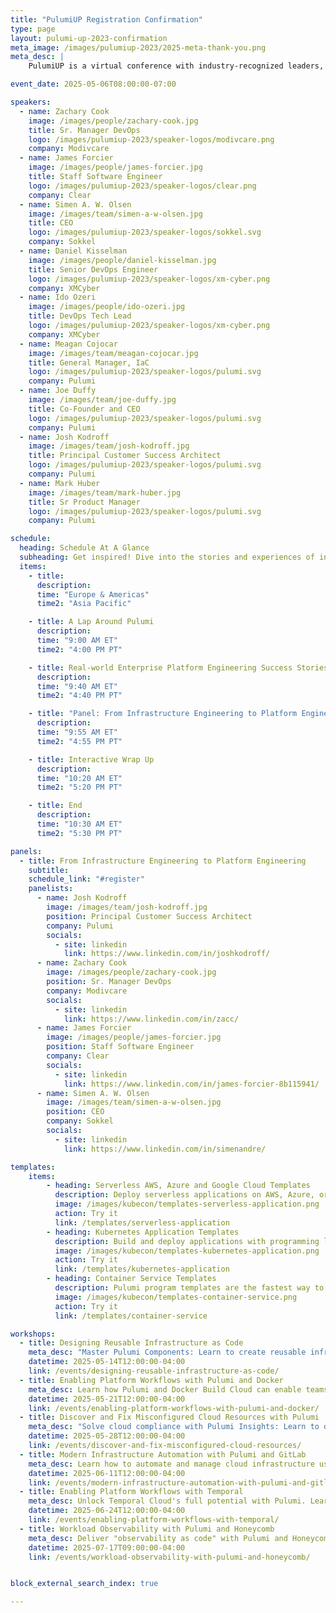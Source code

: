 ```yaml
---
title: "PulumiUP Registration Confirmation"
type: page
layout: pulumi-up-2023-confirmation
meta_image: /images/pulumiup-2023/2025-meta-thank-you.png
meta_desc: |
    PulumiUP is a virtual conference with industry-recognized leaders, demos, and panel discussions about the future of IaC, Platform Engineering & DevOps and Cloud

event_date: 2025-05-06T08:00:00-07:00

speakers:
  - name: Zachary Cook
    image: /images/people/zachary-cook.jpg
    title: Sr. Manager DevOps
    logo: /images/pulumiup-2023/speaker-logos/modivcare.png
    company: Modivcare
  - name: James Forcier
    image: /images/people/james-forcier.jpg
    title: Staff Software Engineer
    logo: /images/pulumiup-2023/speaker-logos/clear.png
    company: Clear
  - name: Simen A. W. Olsen
    image: /images/team/simen-a-w-olsen.jpg
    title: CEO
    logo: /images/pulumiup-2023/speaker-logos/sokkel.svg
    company: Sokkel
  - name: Daniel Kisselman
    image: /images/people/daniel-kisselman.jpg
    title: Senior DevOps Engineer
    logo: /images/pulumiup-2023/speaker-logos/xm-cyber.png
    company: XMCyber
  - name: Ido Ozeri
    image: /images/people/ido-ozeri.jpg
    title: DevOps Tech Lead
    logo: /images/pulumiup-2023/speaker-logos/xm-cyber.png
    company: XMCyber
  - name: Meagan Cojocar
    image: /images/team/meagan-cojocar.jpg
    title: General Manager, IaC
    logo: /images/pulumiup-2023/speaker-logos/pulumi.svg
    company: Pulumi
  - name: Joe Duffy
    image: /images/team/joe-duffy.jpg
    title: Co-Founder and CEO
    logo: /images/pulumiup-2023/speaker-logos/pulumi.svg
    company: Pulumi
  - name: Josh Kodroff
    image: /images/team/josh-kodroff.jpg
    title: Principal Customer Success Architect
    logo: /images/pulumiup-2023/speaker-logos/pulumi.svg
    company: Pulumi
  - name: Mark Huber
    image: /images/team/mark-huber.jpg
    title: Sr Product Manager
    logo: /images/pulumiup-2023/speaker-logos/pulumi.svg
    company: Pulumi

schedule:
  heading: Schedule At A Glance
  subheading: Get inspired! Dive into the stories and experiences of innovators and experts, from Startup Founders to Industry Leaders.
  items:
    - title:
      description:
      time: "Europe & Americas"
      time2: "Asia Pacific"

    - title: A Lap Around Pulumi
      description:
      time: "9:00 AM ET"
      time2: "4:00 PM PT"

    - title: Real-world Enterprise Platform Engineering Success Stories
      description:
      time: "9:40 AM ET"
      time2: "4:40 PM PT"

    - title: "Panel: From Infrastructure Engineering to Platform Engineering"
      description:
      time: "9:55 AM ET"
      time2: "4:55 PM PT"

    - title: Interactive Wrap Up
      description:
      time: "10:20 AM ET"
      time2: "5:20 PM PT"

    - title: End
      description:
      time: "10:30 AM ET"
      time2: "5:30 PM PT"

panels:
  - title: From Infrastructure Engineering to Platform Engineering
    subtitle:
    schedule_link: "#register"
    panelists:
      - name: Josh Kodroff
        image: /images/team/josh-kodroff.jpg
        position: Principal Customer Success Architect
        company: Pulumi
        socials:
          - site: linkedin
            link: https://www.linkedin.com/in/joshkodroff/
      - name: Zachary Cook
        image: /images/people/zachary-cook.jpg
        position: Sr. Manager DevOps
        company: Modivcare
        socials:
          - site: linkedin
            link: https://www.linkedin.com/in/zacc/
      - name: James Forcier
        image: /images/people/james-forcier.jpg
        position: Staff Software Engineer
        company: Clear
        socials:
          - site: linkedin
            link: https://www.linkedin.com/in/james-forcier-8b115941/
      - name: Simen A. W. Olsen
        image: /images/team/simen-a-w-olsen.jpg
        position: CEO
        company: Sokkel
        socials:
          - site: linkedin
            link: https://www.linkedin.com/in/simenandre/

templates:
    items:
        - heading: Serverless AWS, Azure and Google Cloud Templates
          description: Deploy serverless applications on AWS, Azure, or Google Cloud Platform.
          image: /images/kubecon/templates-serverless-application.png
          action: Try it
          link: /templates/serverless-application
        - heading: Kubernetes Application Templates
          description: Build and deploy applications with programming languages and deploying them to your Kubernetes clusters.
          image: /images/kubecon/templates-kubernetes-application.png
          action: Try it
          link: /templates/kubernetes-application
        - heading: Container Service Templates
          description: Pulumi program templates are the fastest way to deploy container services on AWS, Azure, or Google Cloud Platform.
          image: /images/kubecon/templates-container-service.png
          action: Try it
          link: /templates/container-service

workshops:
  - title: Designing Reusable Infrastructure as Code
    meta_desc: "Master Pulumi Components: Learn to create reusable infrastructure code across languages, enabling DRY principles and powerful cross-team infrastructure sharing."
    datetime: 2025-05-14T12:00:00-04:00
    link: /events/designing-reusable-infrastructure-as-code/
  - title: Enabling Platform Workflows with Pulumi and Docker
    meta_desc: Learn how Pulumi and Docker Build Cloud can enable teams to deliver containerized workloads faster than ever.
    datetime: 2025-05-21T12:00:00-04:00
    link: /events/enabling-platform-workflows-with-pulumi-and-docker/
  - title: Discover and Fix Misconfigured Cloud Resources with Pulumi
    meta_desc: "Solve cloud compliance with Pulumi Insights: Learn to discover, manage, and optimize legacy resources across multi-cloud environments using policy as code."
    datetime: 2025-05-28T12:00:00-04:00
    link: /events/discover-and-fix-misconfigured-cloud-resources/
  - title: Modern Infrastructure Automation with Pulumi and GitLab
    meta_desc: Learn how to automate and manage cloud infrastructure using Pulumi's enhanced GitLab integration features for streamlined DevOps workflows.
    datetime: 2025-06-11T12:00:00-04:00
    link: /events/modern-infrastructure-automation-with-pulumi-and-gitlab/
  - title: Enabling Platform Workflows with Temporal
    meta_desc: Unlock Temporal Cloud's full potential with Pulumi. Learn to automate resource management, enhance developer workflows, and build platform engineering solutions.
    datetime: 2025-06-24T12:00:00-04:00
    link: /events/enabling-platform-workflows-with-temporal/
  - title: Workload Observability with Pulumi and Honeycomb
    meta_desc: Deliver "observability as code" with Pulumi and Honeycomb. Automate SLOs, detect critical issues, and transform your platform engineering approach.
    datetime: 2025-07-17T09:00:00-04:00
    link: /events/workload-observability-with-pulumi-and-honeycomb/


block_external_search_index: true

---
```

